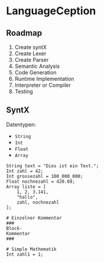 # LanguageCeption

## Roadmap

1. Create syntX
2. Create Lexer
3. Create Parser
4. Semantic Analysis
5. Code Generation
6. Runtime Implementation
7. Interpreter or Compiler
8. Testing


## SyntX

Datentypen:
- `String`
- `Int`
- `Float`
- `Array`

```
String text = "Dies ist ein Text.";
Int zahl = 42;
Int grossezahl = 100_000_000;
Float nochnezahl = 420.69;
Array liste = [
    1, 2, 3.141,
    "hallo",
    zahl, nochnezahl
];

# Einzelner Kommentar
###
Block-
Kommentar
###

# Simple Mathematik
Int zahl1 = 1;

```
